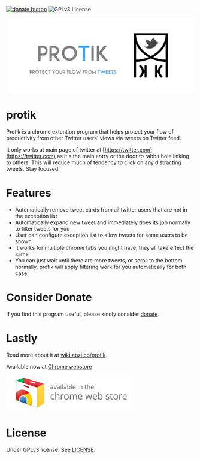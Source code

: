 [![donate button](https://img.shields.io/badge/$-donate-ff69b4.svg?maxAge=2592000&amp;style=flat)](https://github.com/haxpor/donate) ![GPLv3 License](https://img.shields.io/badge/License-GPLv3-blue.svg)

<p align="center">
  <img src="Marquee.png" title="protik promo logo">
</p>

# protik

Protik is a chrome extention program that helps protect your flow of productivity from other Twitter users' views via tweets on Twitter feed.

It only works at main page of twitter at [https://twitter.com](https://twitter.com) as it's the main entry or the door to rabbit hole linking to others. This will reduce much of tendency to click on any distracting tweets. Stay focused!

# Features

* Automatically remove tweet cards from all twitter users that are not in the exception list
* Automatically expand new tweet and immediately does its job normally to filter tweets for you
* User can configure exception list to allow tweets for some users to be shown
* It works for multiple chrome tabs you might have, they all take effect the same
* You can just wait until there are more tweets, or scroll to the bottom normally. protik will apply filtering work for you automatically for both case.

# Consider Donate

If you find this program useful, please kindly consider [donate](https://github.com/haxpor/donate).

# Lastly

Read more about it at [wiki.abzi.co/protik](https://wiki.abzi.co/protik).

Available now at [Chrome webstore](https://chrome.google.com/webstore/detail/protik/hhhbcbooldghbplkblcdldokgnlcconf)

[![protik on chrome webstore](ChromeWebStore_Badge_v2_340x96.png)](https://chrome.google.com/webstore/detail/protik/hhhbcbooldghbplkblcdldokgnlcconf)

# License

Under GPLv3 license. See [LICENSE](https://github.com/abzico/protik/blob/master/LICENSE).
